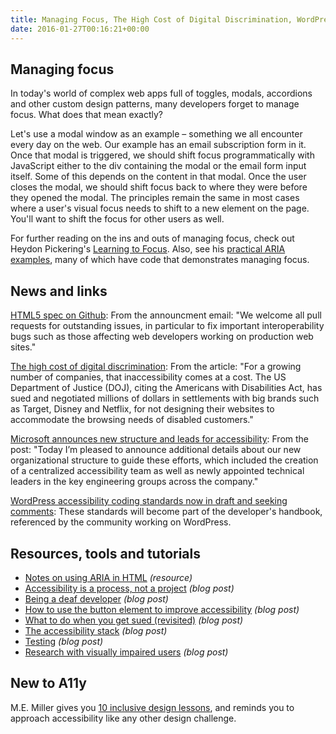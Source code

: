 ```yaml
---
title: Managing Focus, The High Cost of Digital Discrimination, WordPress Accessibility Coding Standards in Draft and More
date: 2016-01-27T00:16:21+00:00
---
```


## Managing focus

In today's world of complex web apps full of toggles, modals, accordions and other custom design patterns, many developers forget to manage focus. What does that mean exactly?

Let's use a modal window as an example – something we all encounter every day on the web. Our example has an email subscription form in it. Once that modal is triggered, we should shift focus programmatically with JavaScript either to the div containing the modal or the email form input itself. Some of this depends on the content in that modal. Once the user closes the modal, we should shift focus back to where they were before they opened the modal. The principles remain the same in most cases where a user's visual focus needs to shift to a new element on the page. You'll want to shift the focus for other users as well.

For further reading on the ins and outs of managing focus, check out Heydon Pickering's [Learning to Focus](http://www.sitepoint.com/learning-to-focus/). Also, see his [practical ARIA examples](http://heydonworks.com/practical_aria_examples/), many of which have code that demonstrates managing focus.

## News and links

[HTML5 spec on Github](https://lists.w3.org/Archives/Public/public-html/2016Jan/0008.html): From the announcment email: "We welcome all pull requests for outstanding issues, in particular to fix important interoperability bugs such as those affecting web developers working on production web sites."

[The high cost of digital discrimination](http://www.theguardian.com/sustainable-business/2015/dec/31/digital-discrimination-netflix-disney-target-web-accessibility-doj): From the article: "For a growing number of companies, that inaccessibility comes at a cost. The US Department of Justice (DOJ), citing the Americans with Disabilities Act, has sued and negotiated millions of dollars in settlements with big brands such as Target, Disney and Netflix, for not designing their websites to accommodate the browsing needs of disabled customers."

[Microsoft announces new structure and leads for accessibility](http://blogs.microsoft.com/on-the-issues/2016/01/20/moving-forward-on-accessibility-announcing-new-structure-and-leads/): From the post: "Today I’m pleased to announce additional details about our new organizational structure to guide these efforts, which included the creation of a centralized accessibility team as well as newly appointed technical leaders in the key engineering groups across the company."

[WordPress accessibility coding standards now in draft and seeking comments](https://make.wordpress.org/core/2016/01/24/accessibility-coding-standards-now-in-draft-and-seeking-comments/): These standards will become part of the developer's handbook, referenced by the community working on WordPress.

## Resources, tools and tutorials

* [Notes on using ARIA in HTML](http://w3c.github.io/aria-in-html/) _(resource)_
* [Accessibility is a process, not a project](https://medium.com/@jonbmetz/accessibility-is-a-process-not-a-project-ce1c1cdc3aa7) _(blog post)_
* [Being a deaf developer](http://cruft.io/posts/deep-accessibility/) _(blog post)_
* [How to use the button element to improve accessibility](http://rachievee.com/use-button-element-improve-accessibility/) _(blog post)_
* [What to do when you get sued (revisited)](http://www.karlgroves.com/2016/01/18/what-to-do-when-you-get-sued-revisited/) _(blog post)_
* [The accessibility stack](http://simplyaccessible.com/article/the-accessibility-stack/) _(blog post)_
* [Testing](https://adactio.com/journal/10104) _(blog post)_
* [Research with visually impaired users](https://userresearch.blog.gov.uk/2016/01/22/research-with-visually-impaired-users/) _(blog post)_

## New to A11y

M.E. Miller gives you [10 inclusive design lessons](http://ageandability.com/2016/01/14/top-ten-inclusive-design-lessons/), and reminds you to approach accessibility like any other design challenge.
